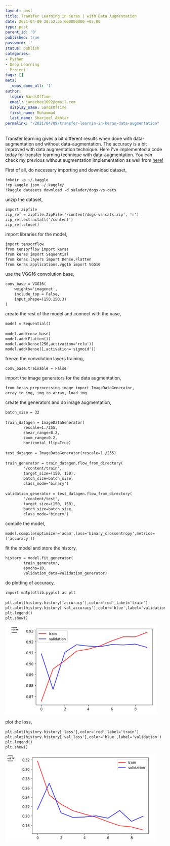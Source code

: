 ```yaml
---
layout: post
title: Transfer Learning in Keras | with Data Augmentation
date: 2021-04-09 20:52:55.000000000 +05:00
type: post
parent_id: '0'
published: true
password: ''
status: publish
categories:
- Python
- Deep Learning
- Project
tags: []
meta:
  _wpas_done_all: '1'
author:
  login: SandsOfTime
  email: janeebee1092@gmail.com
  display_name: SandsOfTime
  first_name: Muhammad
  last_name: Sharjeel Akhtar
permalink: "/2021/04/09/transfer-learnin-in-keras-data-augmentation"
---
```

Transfer learning gives a bit different results when done with data-augmentation and without data-augmentation. The accuracy is a bit improved with data augmentation technique. Here i've implemented a code today for transfer learning technique with data-augmentation. You can check my previous without augmentation implementation as well from [here!](/2021/04/10/transfer-learnin-in-keras)

First of all, do necessary importing and download dataset,

```
!mkdir -p ~/.kaggle
!cp kaggle.json ~/.kaggle/
!kaggle datasets download -d salader/dogs-vs-cats
```

unzip the dataset,

```
import zipfile
zip_ref = zipfile.ZipFile('/content/dogs-vs-cats.zip', 'r')
zip_ref.extractall('/content')
zip_ref.close()
```

import libraries for the model,

```
import tensorflow
from tensorflow import keras
from keras import Sequential
from keras.layers import Dense,Flatten
from keras.applications.vgg16 import VGG16
```

use the VGG16 convolution base,

```
conv_base = VGG16(
    weights='imagenet',
    include_top = False,
    input_shape=(150,150,3)
)
```

create the rest of the model and connect with the base,

```
model = Sequential()

model.add(conv_base)
model.add(Flatten())
model.add(Dense(256,activation='relu'))
model.add(Dense(1,activation='sigmoid'))
```

freeze the convolution layers training,

```
conv_base.trainable = False
```

import the image generators for the data augmentation,

```
from keras.preprocessing.image import ImageDataGenerator, array_to_img, img_to_array, load_img
```

create the generators and do image augmentation,

```
batch_size = 32

train_datagen = ImageDataGenerator(
        rescale=1./255,
        shear_range=0.2,
        zoom_range=0.2,
        horizontal_flip=True)

test_datagen = ImageDataGenerator(rescale=1./255)

train_generator = train_datagen.flow_from_directory(
        '/content/train',
        target_size=(150, 150),
        batch_size=batch_size,
        class_mode='binary') 

validation_generator = test_datagen.flow_from_directory(
        '/content/test',
        target_size=(150, 150),
        batch_size=batch_size,
        class_mode='binary')
```

compile the model,

```
model.compile(optimizer='adam',loss='binary_crossentropy',metrics=['accuracy'])
```

fit the model and store the history,

```
history = model.fit_generator(
        train_generator,
        epochs=10,
        validation_data=validation_generator)
```

do plotting of accuracy,

```
import matplotlib.pyplot as plt

plt.plot(history.history['accuracy'],color='red',label='train')
plt.plot(history.history['val_accuracy'],color='blue',label='validation')
plt.legend()
plt.show()
```

![1](/assets/images/clt/transfer-learnin-in-keras-data-augmentaion/1.png)

plot the loss,

```
plt.plot(history.history['loss'],color='red',label='train')
plt.plot(history.history['val_loss'],color='blue',label='validation')
plt.legend()
plt.show()
```

![2](/assets/images/clt/transfer-learnin-in-keras-data-augmentaion/2.png)